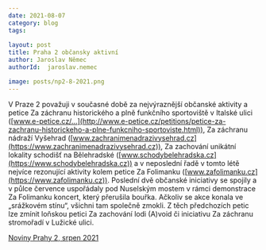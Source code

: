 ```yaml
---
date: 2021-08-07
category: blog
tags:
    
layout: post
title: Praha 2 občansky aktivní
author: Jaroslav Němec
authorId:  jaroslav.nemec

image: posts/np2-8-2021.png
---
```


V Praze 2 považuji v současné době za nejvýraznější občanské aktivity a petice Za záchranu historického a plně funkčního sportoviště v Italské ulici ([www.e-petice.cz/...](http://www.e-petice.cz/petitions/petice-za-zachranu-historickeho-a-plne-funkcniho-sportoviste.html)), Za záchranu nádraží Vyšehrad ([www.zachranimenadrazivysehrad.cz](https://www.zachranimenadrazivysehrad.cz)), Za zachování unikátní lokality schodišť na Bělehradské ([www.schodybelehradska.cz](https://www.schodybelehradska.cz)) a v neposlední řadě v tomto létě nejvíce rezonující aktivity kolem petice Za Folimanku  ([www.zafolimanku.cz](https://www.zafolimanku.cz)). Poslední dvě občanské iniciativy se spojily a v půlce července uspořádaly pod Nuselským mostem v rámci demonstrace Za Folimanku koncert, který přerušila bouřka. Ačkoliv se akce konala ve „srážkovém stínu“, všichni tam společně zmokli. Z těch předchozích petic lze zmínit loňskou petici Za zachování lodi (A)void či iniciativu Za záchranu stromořadí v Lužické ulici.

[Noviny Prahy 2, srpen 2021](https://praha2.cz/file/eTw1/08-2021-PRAHA-NOVINY.pdf)

